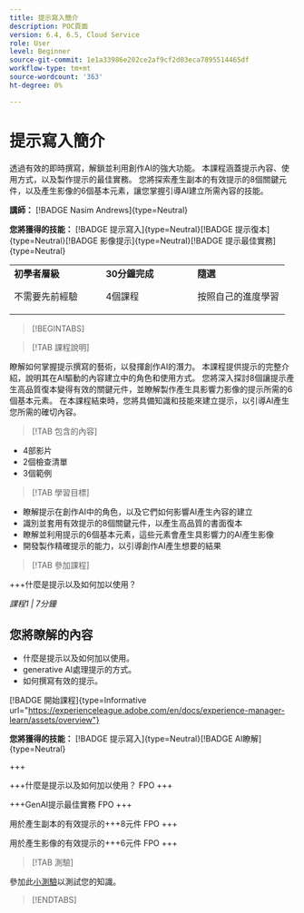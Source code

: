 ```yaml
---
title: 提示寫入簡介
description: POC頁面
version: 6.4, 6.5, Cloud Service
role: User
level: Beginner
source-git-commit: 1e1a33986e202ce2af9cf2d03eca7895514465df
workflow-type: tm+mt
source-wordcount: '363'
ht-degree: 0%

---
```



# 提示寫入簡介

透過有效的即時撰寫，解鎖並利用創作AI的強大功能。 本課程涵蓋提示內容、使用方式，以及製作提示的最佳實務。 您將探索產生副本的有效提示的8個關鍵元件，以及產生影像的6個基本元素，讓您掌握引導AI建立所需內容的技能。

**講師：** [!BADGE Nasim Andrews]{type=Neutral}

**您將獲得的技能：** [!BADGE 提示寫入]{type=Neutral}[!BADGE 提示復本]{type=Neutral}[!BADGE 影像提示]{type=Neutral}[!BADGE 提示最佳實務]{type=Neutral}

<table>
    <tr>
        <td width="33%">
            <strong>初學者層級</strong>            
            <p>不需要先前經驗<p>
        </td>
          <td width="33%">
            <strong>30分鐘完成</strong>
            <p>4個課程<p>
        </td>
        <td width="33%">
            <strong>隨選</strong>
            <p>按照自己的進度學習<p>
        </td>
    </tr>
</table>

>[!BEGINTABS]

>[!TAB 課程說明]

瞭解如何掌握提示撰寫的藝術，以發揮創作AI的潛力。 本課程提供提示的完整介紹，說明其在AI驅動的內容建立中的角色和使用方式。 您將深入探討8個讓提示產生高品質復本變得有效的關鍵元件，並瞭解製作產生具影響力影像的提示所需的6個基本元素。 在本課程結束時，您將具備知識和技能來建立提示，以引導AI產生您所需的確切內容。

>[!TAB 包含的內容]

* 4部影片
* 2個檢查清單
* 3個範例

>[!TAB 學習目標]

* 瞭解提示在創作AI中的角色，以及它們如何影響AI產生內容的建立
* 識別並套用有效提示的8個關鍵元件，以產生高品質的書面復本
* 瞭解並利用提示的6個基本元素，這些元素會產生具影響力的AI產生影像
* 開發製作精確提示的能力，以引導創作AI產生想要的結果

>[!TAB 參加課程]

+++什麼是提示以及如何加以使用？

_課程1 | 7分鐘_

## 您將瞭解的內容

* 什麼是提示以及如何加以使用。
* generative AI處理提示的方式。
* 如何撰寫有效的提示。

[!BADGE 開始課程]{type=Informative url="https://experienceleague.adobe.com/en/docs/experience-manager-learn/assets/overview"}

**您將獲得的技能：** [!BADGE 提示寫入]{type=Neutral}[!BADGE AI瞭解]{type=Neutral}

+++

+++什麼是提示以及如何加以使用？
FPO
+++

+++GenAI提示最佳實務
FPO
+++

用於產生副本的有效提示的+++8元件
FPO
+++

用於產生影像的有效提示的+++6元件
FPO
+++

>[!TAB 測驗]

參加此[小測驗](https://ezpwo74vees.typeform.com/to/vsPYgbwa)以測試您的知識。

>[!ENDTABS]
